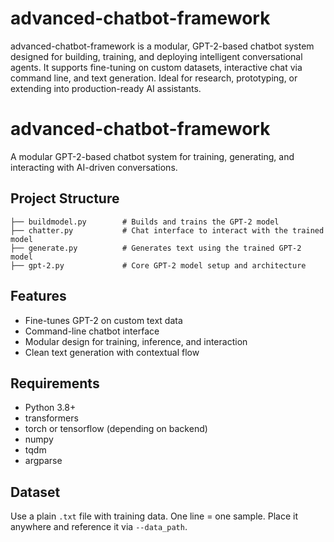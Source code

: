 # advanced-chatbot-framework
advanced-chatbot-framework is a modular, GPT-2-based chatbot system designed for building, training, and deploying intelligent conversational agents. It supports fine-tuning on custom datasets, interactive chat via command line, and text generation. Ideal for research, prototyping, or extending into production-ready AI assistants.

# advanced-chatbot-framework

A modular GPT-2-based chatbot system for training, generating, and interacting with AI-driven conversations.

## Project Structure

```
├── buildmodel.py        # Builds and trains the GPT-2 model
├── chatter.py           # Chat interface to interact with the trained model
├── generate.py          # Generates text using the trained GPT-2 model
├── gpt-2.py             # Core GPT-2 model setup and architecture
```

## Features

- Fine-tunes GPT-2 on custom text data
- Command-line chatbot interface
- Modular design for training, inference, and interaction
- Clean text generation with contextual flow

## Requirements

- Python 3.8+
- transformers
- torch or tensorflow (depending on backend)
- numpy
- tqdm
- argparse

## Dataset

Use a plain `.txt` file with training data. One line = one sample. Place it anywhere and reference it via `--data_path`.
